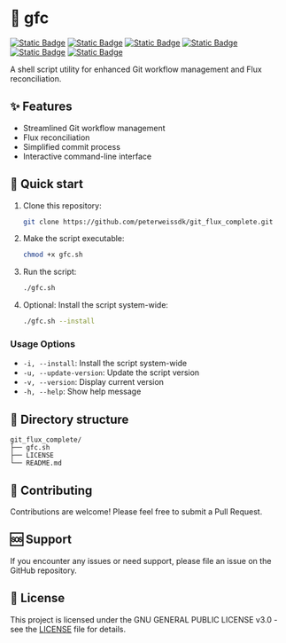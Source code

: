 # 💾 gfc
[![Static Badge](https://img.shields.io/badge/Linux-white?style=flat&logo=linux&logoColor=white&logoSize=auto&labelColor=black)](https://www.linux.org/)
[![Static Badge](https://img.shields.io/badge/Bash-Script-white?style=flat&logo=gnubash&logoColor=white&logoSize=auto&labelColor=black)](https://www.gnu.org/software/bash/)
[![Static Badge](https://img.shields.io/badge/Git-white?style=flat&logo=git&logoColor=white&logoSize=auto&labelColor=black)](https://git-scm.com/)
[![Static Badge](https://img.shields.io/badge/GitHub-white?style=flat&logo=github&logoColor=white&logoSize=auto&labelColor=black)](https://github.com/)
[![Static Badge](https://img.shields.io/badge/Flux-white?style=flat&logo=flux&logoColor=white&logoSize=auto&labelColor=black)](https://fluxcd.io/)
[![Static Badge](https://img.shields.io/badge/GPL-V3-white?style=flat&logo=gnu&logoColor=white&logoSize=auto&labelColor=black)](https://www.gnu.org/licenses/gpl-3.0.en.html/)

A shell script utility for enhanced Git workflow management and Flux reconciliation.

## ✨ Features

- Streamlined Git workflow management
- Flux reconciliation
- Simplified commit process
- Interactive command-line interface

## 🚀 Quick start

1. Clone this repository:
   ```bash
   git clone https://github.com/peterweissdk/git_flux_complete.git
   ```

2. Make the script executable:
   ```bash
   chmod +x gfc.sh
   ```

3. Run the script:
   ```bash
   ./gfc.sh
   ```

4. Optional: Install the script system-wide:
   ```bash
   ./gfc.sh --install
   ```

### Usage Options
- `-i, --install`: Install the script system-wide
- `-u, --update-version`: Update the script version
- `-v, --version`: Display current version
- `-h, --help`: Show help message


## 📝 Directory structure

```
git_flux_complete/
├── gfc.sh
├── LICENSE
└── README.md
```

## 🤝 Contributing

Contributions are welcome! Please feel free to submit a Pull Request.

## 🆘 Support

If you encounter any issues or need support, please file an issue on the GitHub repository.

## 📄 License

This project is licensed under the GNU GENERAL PUBLIC LICENSE v3.0 - see the [LICENSE](LICENSE) file for details.